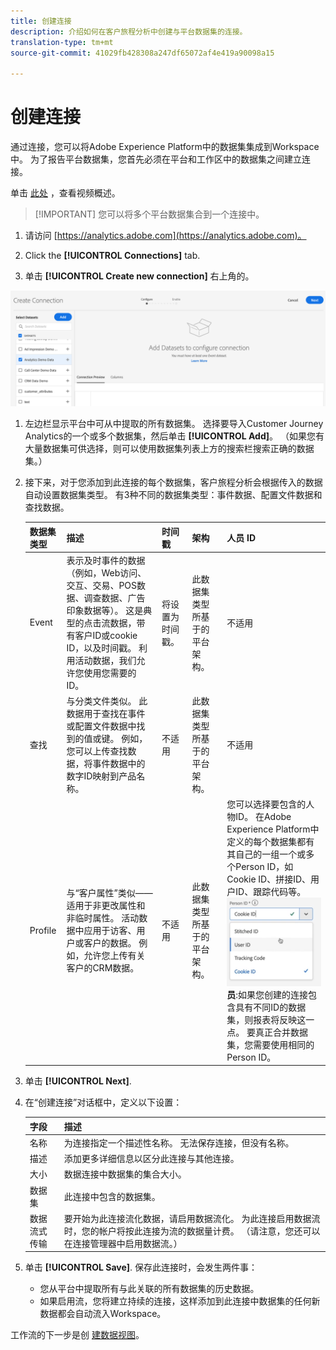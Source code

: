 ```yaml
---
title: 创建连接
description: 介绍如何在客户旅程分析中创建与平台数据集的连接。
translation-type: tm+mt
source-git-commit: 41029fb428308a247df65072af4e419a90098a15

---
```



# 创建连接

通过连接，您可以将Adobe Experience Platform中的数据集集成到Workspace中。 为了报告平台数据集，您首先必须在平台和工作区中的数据集之间建立连接。

单击 [此处](https://docs.adobe.com/content/help/en/platform-learn/tutorials/cja/connecting-customer-journey-analytics-to-data-sources-in-platform.html) ，查看视频概述。

>[!IMPORTANT] 您可以将多个平台数据集合到一个连接中。

1. 请访问 [https://analytics.adobe.com](https://analytics.adobe.com)。

1. Click the **[!UICONTROL Connections]** tab.

1. 单击 **[!UICONTROL Create new connection]** 右上角的。

![创建连接](assets/create-connection.png)

1. 左边栏显示平台中可从中提取的所有数据集。 选择要导入Customer Journey Analytics的一个或多个数据集，然后单击 **[!UICONTROL Add]**。 （如果您有大量数据集可供选择，则可以使用数据集列表上方的搜索栏搜索正确的数据集。）

1. 接下来，对于您添加到此连接的每个数据集，客户旅程分析会根据传入的数据自动设置数据集类型。 有3种不同的数据集类型：事件数据、配置文件数据和查找数据。

   | 数据集类型 | 描述 | 时间戳 | 架构 | 人员 ID |
   |---|---|---|---|---|
   | Event | 表示及时事件的数据（例如，Web访问、交互、交易、POS数据、调查数据、广告印象数据等）。 这是典型的点击流数据，带有客户ID或cookie ID，以及时间戳。 利用活动数据，我们允许您使用您需要的ID。 | 将设置为时间戳。 | 此数据集类型所基于的平台架构。 | 不适用 |
   | 查找 | 与分类文件类似。 此数据用于查找在事件或配置文件数据中找到的值或键。 例如，您可以上传查找数据，将事件数据中的数字ID映射到产品名称。 | 不适用 | 此数据集类型所基于的平台架构。 | 不适用 |
   | Profile | 与“客户属性”类似——适用于非更改属性和非临时属性。 活动数据中应用于访客、用户或客户的数据。 例如，允许您上传有关客户的CRM数据。 | 不适用 | 此数据集类型所基于的平台架构。 | 您可以选择要包含的人物ID。 在Adobe Experience Platform中定义的每个数据集都有其自己的一组一个或多个Person ID，如Cookie ID、拼接ID、用户ID、跟踪代码等。<br>![人](assets/person-id.png)**员&#x200B;**:如果您创建的连接包含具有不同ID的数据集，则报表将反映这一点。 要真正合并数据集，您需要使用相同的Person ID。 |

1. 单击 **[!UICONTROL Next]**.

1. 在“创建连接”对话框中，定义以下设置：

   | 字段 | 描述 |
   |---|---|
   | 名称 | 为连接指定一个描述性名称。 无法保存连接，但没有名称。 |
   | 描述 | 添加更多详细信息以区分此连接与其他连接。 |
   | 大小 | 数据连接中数据集的集合大小。 |
   | 数据集 | 此连接中包含的数据集。 |
   | 数据流式传输 | 要开始为此连接流化数据，请启用数据流化。 为此连接启用数据流时，您的帐户将按此连接为流的数据量计费。 （请注意，您还可以在连接管理器中启用数据流。） |

1. 单击 **[!UICONTROL Save]**. 保存此连接时，会发生两件事：

   * 您从平台中提取所有与此关联的所有数据集的历史数据。
   * 如果启用流，您将建立持续的连接，这样添加到此连接中数据集的任何新数据都会自动流入Workspace。

工作流的下一步是创 [建数据视图](/help/data-views/create-dataview.md)。
